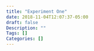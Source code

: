 ```yaml
---
title: "Experiment One"
date: 2018-11-04T12:07:37-05:00
draft: false
Description: ""
Tags: []
Categories: []
---
```


